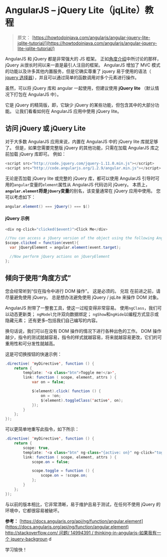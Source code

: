 # AngularJS – jQuery Lite（jqLit​​e）教程

> 原文： [https://howtodoinjava.com/angularjs/angular-jquery-lite-jqlite-tutorial/](https://howtodoinjava.com/angularjs/angular-jquery-lite-jqlite-tutorial/)

AngularJS 和 jQuery 都是非常强大的 JS 框架。 正如[角度介绍](//howtodoinjava.com/angularjs/angularjs-tutorial-helloworld-example/)中所讨论的那样，jQuery 从很长时间以来一直是最引人注目的框架。 AngularJS 增加了 MVC 模式的功能以及许多其他内置服务，但是它确实尊重了 jquery 易于使用的语法（ [jquery 选择器](//howtodoinjava.com/scripting/jquery/jquery-selectors/)），并且可以通过简单的函数调用对多个元素进行操作。

虽然，可以将 jQuery 库和 angular 一起使用，但建议使用 **jQuery lite** （默认情况下打包在 AngularJS 中）。

它是 jQuery 的精简版，即，它缺少 jQuery 的某些功能，但包含其中的大部分功能。 让我们看看如何在 AngularJS 应用中使用 jQuery lite。

## 访问 jQuery 或 jQuery Lite

对于大多数 AngularJS 应用来说，内置在 AngularJS 中的 jQuery lite 库就足够了。 但是，如果您需要完整版 jQuery 的其他功能，只需在加载 AngularJS 库之前加载 jQuery 库即可。 例如：

```java
<script src="http://code.jquery.com/jquery-1.11.0.min.js"></script>
<script src="http://code.angularjs.org/1.2.9/angular.min.js"></script>

```

无论是否加载 jQuery lite 或完整的 jQuery 库，都可以使用 AngularJS 引导时可用的`angular`变量的`element`属性从 AngularJS 代码访问 jQuery。 本质上， **`angular.element`将是`jQuery`变量**的别名，该变量通常在 jQuery 应用中使用。 您可以考虑如下：

```java
angular.element() === jQuery() === $()
```

#### jQuery 示例

```java
<div ng-click="clicked($event)">Click Me</div>

//You can access a jQuery version of the object using the following AngularJS code:
$scope.clicked = function(event){
  var jQueryElement = angular.element(event.target);

  //Now perform jQuery actions on jQueryElement
};
```

## 倾向于使用“角度方式”

您会经常听到“仅在指令中进行 DOM 操作”。 这是必须的。 兑现 在前进之前，请尽量避免使用 jQuery。 总是想办法避免使用 jQuery / jqLit​​e 来操作 DOM 对象。

AngularJS 附带了一整套工具，使这一过程变得非常容易。 使用`ngClass`，我们可以动态更新类； `ngModel`允许双向数据绑定； `ngShow`和`ngHide`以编程方式显示或隐藏元素； 还有更多–包括我们自己编写的内容。

换句话说，我们可以在没有 DOM 操作的情况下进行各种出色的工作。 DOM 操作越少，指令的测试就越容易，指令的样式就越容易，将来就越容易更改，它们的可重用性和可分发性就越高。

这是可切换按钮的快速示例：

```java
.directive( 'myDirective', function () {
    return {
        template: '<a class="btn">Toggle me!</a>',
        link: function ( scope, element, attrs ) {
            var on = false;

            $(element).click( function () {
                on = !on;
                $(element).toggleClass('active', on);
            });
        }
    };
});

```

可以更简单地重写此指令，如下所示：

```java
.directive( 'myDirective', function () {
    return {
        scope: true,
        template: '<a class="btn" ng-class="{active: on}" ng-click="toggle()">Toggle me!</a>',
        link: function ( scope, element, attrs ) {
            scope.on = false;

            scope.toggle = function () {
                scope.on = !scope.on;
            };
        }
    };
});

```

与以前的版本相比，它非常清晰，易于维护且易于测试，在任何不使用 jQuery 的环境中，它都很容易被破坏。

**参考：**
[https://docs.angularjs.org/api/ng/function/angular.element](https://docs.angularjs.org/api/ng/function/angular.element)
[http://stackoverflow.com/ 问题/ 14994391 / thinking-in-angularjs-如果我有一个 jquery-backgroun](https://stackoverflow.com/questions/14994391/thinking-in-angularjs-if-i-have-a-jquery-backgroun) d

学习愉快！